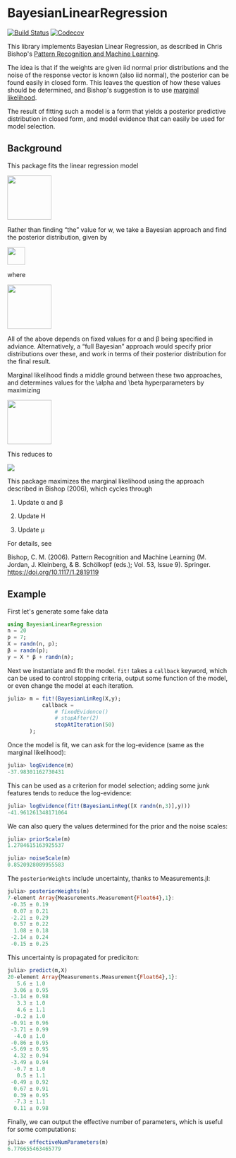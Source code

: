 # BayesianLinearRegression

[![Build Status](https://travis-ci.com/cscherrer/BayesianLinearRegression.jl.svg?branch=master)](https://travis-ci.com/cscherrer/BayesianLinearRegression.jl)
[![Codecov](https://codecov.io/gh/cscherrer/BayesianLinearRegression.jl/branch/master/graph/badge.svg)](https://codecov.io/gh/cscherrer/BayesianLinearRegression.jl)

This library implements Bayesian Linear Regression, as described in Chris Bishop's [Pattern Recognition and Machine Learning](https://www.microsoft.com/en-us/research/uploads/prod/2006/01/Bishop-Pattern-Recognition-and-Machine-Learning-2006.pdf).

The idea is that if the weights are given iid normal prior distributions and the noise of the response vector is known (also iid normal), the posterior can be found easily in closed form. This leaves the question of how these values should be determined, and Bishop's suggestion is to use [marginal likelihood](http://en.wikipedia.org/wiki/Marginal_likelihood). 

The result of fitting such a model is a form that yields a posterior predictive distribution in closed form, and model evidence that can easily be used for model selection.


## Background 
This package fits the linear regression model 

<img src="https://user-images.githubusercontent.com/1184449/79926227-34896d00-83f1-11ea-826f-b461530ffbd6.png" height="100">


Rather than finding “the” value for w, we take a Bayesian approach and find the posterior distribution, given by 

<img src="https://user-images.githubusercontent.com/1184449/79926304-613d8480-83f1-11ea-9f33-644cea477a29.png" height="40">

where 

<img src="https://user-images.githubusercontent.com/1184449/79926327-76b2ae80-83f1-11ea-81a2-b66f7b3c6863.png" height="100">



All of the above depends on fixed values for α and β being specified in adviance. Alternatively, a “full Bayesian” approach would specify prior distributions over these, and work in terms of their posterior distribution for the final result.

Marginal likelihood finds a middle ground between these two approaches, and determines values for the \alpha and \beta hyperparameters by maximizing 

<img src="https://user-images.githubusercontent.com/1184449/79926398-acf02e00-83f1-11ea-9c3d-15c59fb33589.png" height="100">

This reduces to 

<img src="https://user-images.githubusercontent.com/1184449/79926422-bed1d100-83f1-11ea-9e8f-02be03d8ed7a.png">


This package maximizes the marginal likelihood using the approach described in Bishop (2006), which cycles through


1. Update α and β

2. Update H

3. Update μ

For details, see

Bishop, C. M. (2006). Pattern Recognition and Machine Learning (M. Jordan, J. Kleinberg, & B. Schölkopf (eds.); Vol. 53, Issue 9). Springer. https://doi.org/10.1117/1.2819119

## Example 

First let's generate some fake data 

```julia
using BayesianLinearRegression
n = 20
p = 7;
X = randn(n, p);
β = randn(p);
y = X * β + randn(n);
```

Next we instantiate and fit the model. `fit!` takes a `callback` keyword, which can be used to control stopping criteria, output some function of the model, or even change the model at each iteration.

```julia
julia> m = fit!(BayesianLinReg(X,y);
           callback = 
               # fixedEvidence()
               # stopAfter(2)
               stopAtIteration(50)
       );
```

Once the model is fit, we can ask for the log-evidence (same as the marginal likelihood):

```julia
julia> logEvidence(m)
-37.98301162730431
```

This can be used as a criterion for model selection; adding some junk features tends to reduce the log-evidence:

```julia
julia> logEvidence(fit!(BayesianLinReg([X randn(n,3)],y)))
-41.961261348171064
```

We can also query the values determined for the prior and the noise scales:

```julia
julia> priorScale(m)
1.2784615163925537

julia> noiseScale(m)
0.8520928089955583
```

The `posteriorWeights` include uncertainty, thanks to Measurements.jl:

```julia
julia> posteriorWeights(m)
7-element Array{Measurements.Measurement{Float64},1}:
 -0.35 ± 0.19
  0.07 ± 0.21
 -2.21 ± 0.29
  0.57 ± 0.22
  1.08 ± 0.18
 -2.14 ± 0.24
 -0.15 ± 0.25
```

This uncertainty is propagated for prediciton:

```julia
julia> predict(m,X)
20-element Array{Measurements.Measurement{Float64},1}:
   5.6 ± 1.0
  3.06 ± 0.95
 -3.14 ± 0.98
   3.3 ± 1.0
   4.6 ± 1.1
  -0.2 ± 1.0
 -0.91 ± 0.96
 -3.71 ± 0.99
  -4.0 ± 1.0
 -0.86 ± 0.95
 -5.69 ± 0.95
  4.32 ± 0.94
 -3.49 ± 0.94
  -0.7 ± 1.0
   0.5 ± 1.1
 -0.49 ± 0.92
  0.67 ± 0.91
  0.39 ± 0.95
  -7.3 ± 1.1
  0.11 ± 0.98
```

Finally, we can output the effective number of parameters, which is useful for some computations:

```julia
julia> effectiveNumParameters(m)
6.776655463465779
```
